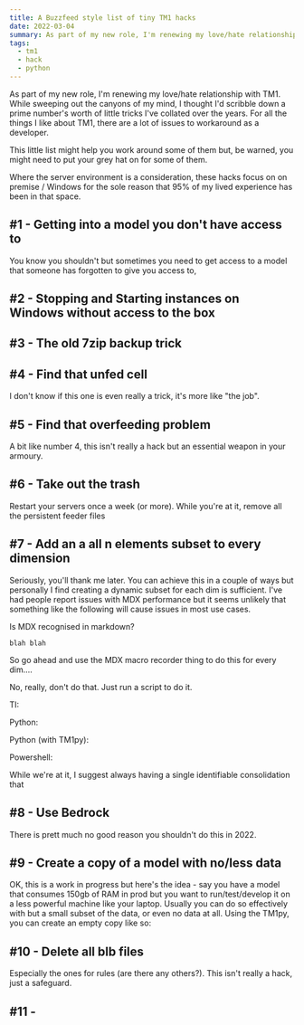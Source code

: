 ```yaml
---
title: A Buzzfeed style list of tiny TM1 hacks
date: 2022-03-04
summary: As part of my new role, I'm renewing my love/hate relationship with TM1. While sweeping out the canyons of my mind, I thought I'd scribble down a prime number's worth of little tricks I've collated over the years
tags:
  - tm1
  - hack
  - python
---
```


As part of my new role, I'm renewing my love/hate relationship with TM1. While sweeping out the canyons of my mind, I thought I'd scribble down a prime number's worth of little tricks I've collated over the years. For all the things I like about TM1, there are a lot of issues to workaround as a developer.

This little list might help you work around some of them but, be warned, you might need to put your grey hat on for some of them.

Where the server environment is a consideration, these hacks focus on on premise / Windows for the sole reason that 95% of my lived experience has been in that space.

## #1 - Getting into a model you don't have access to

You know you shouldn't but sometimes you need to get access to a model that someone has forgotten to give you access to,

## #2 - Stopping and Starting instances on Windows without access to the box

## #3 - The old 7zip backup trick

## #4 - Find that unfed cell

I don't know if this one is even really a trick, it's more like "the job".

## #5 - Find that overfeeding problem

A bit like number 4, this isn't really a hack but an essential weapon in your armoury.

## #6 - Take out the trash

Restart your servers once a week (or more). While you're at it, remove all the persistent feeder files

## #7 - Add an a all n elements subset to every dimension

Seriously, you'll thank me later. You can achieve this in a couple of ways but personally I find creating a dynamic subset for each dim is sufficient. I've had people report issues with MDX performance but it seems unlikely that something like the following will cause issues in most use cases.

Is MDX recognised in markdown?

```mdx
blah blah
```

So go ahead and use the MDX macro recorder thing to do this for every dim....

No, really, don't do that. Just run a script to do it.

TI:

Python:

Python (with TM1py):

Powershell:

While we're at it, I suggest always having a single identifiable consolidation that

## #8 - Use Bedrock

There is prett much no good reason you shouldn't do this in 2022.

## #9 - Create a copy of a model with no/less data

OK, this is a work in progress but here's the idea - say you have a model that consumes 150gb of RAM in prod but you want to run/test/develop it on a less powerful machine like your laptop. Usually you can do so effectively with but a small subset of the data, or even no data at all. Using the TM1py, you can create an empty copy like so:

## #10 - Delete all blb files

Especially the ones for rules (are there any others?). This isn't really a hack, just a safeguard.

## #11 -
